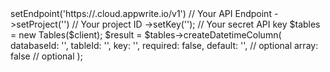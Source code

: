 <?php

use Appwrite\Client;
use Appwrite\Services\Tables;

$client = (new Client())
    ->setEndpoint('https://<REGION>.cloud.appwrite.io/v1') // Your API Endpoint
    ->setProject('<YOUR_PROJECT_ID>') // Your project ID
    ->setKey('<YOUR_API_KEY>'); // Your secret API key

$tables = new Tables($client);

$result = $tables->createDatetimeColumn(
    databaseId: '<DATABASE_ID>',
    tableId: '<TABLE_ID>',
    key: '',
    required: false,
    default: '', // optional
    array: false // optional
);